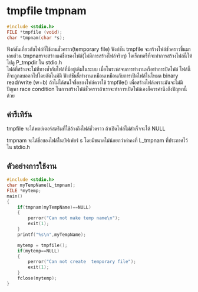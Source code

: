 # tmpfile tmpnam
``` c
#include <stdio.h>
FILE *tmpfile (void);
char *tmpnam(char *s);
```

ฟังก์ชันเกี่ยวกับไฟล์ที่ใช้งานชั่วคราว(temporary file) ฟังก์ชัน tmpfile จะสร้างไฟล์ชัวคราวขึ้นมาเลยส่วน 
tmpnamจะสร้างแค่ชื่อของไฟล์(ไม่มีการสร้างไฟล์จริงๆ)  ไดเร็กทอรีที่จะทำการสร้างไฟล์นี้ให้ไปดู P_tmpdir ใน stdio.h   
ไฟล์ที่สร้างจะไม่ทีทางซ้ำกับไฟล์ที่มีอยู่เดิมในระบบ เมื่อโพรเซสจบการทำงานหรือทำการปิดไฟล์ ไฟล์นี้ก็จะถูกลบออกไปโดยอัตโนมัติ 
ฟังก์ชันนี้ทำงานเหมือนเหมือนกับการเปิดไฟล์ในโหมด binary read/write (w+b) ถ้าไม่ได้สนใจชื่อของไฟล์ควรใช้ tmpfile() 
เพื่อสร้างไฟล์เพราะมันจะไม่มีปัญหา race condition ในการสร้างไฟล์ชั่วคราวถ้าเราจะทำการเปิดไฟล์เองก็ควรคำนึงถึงปัญหานี้ด้วย 

## ค่ารีเทิร์น

tmpfile จะได้พอย์เตอร์สตรีมที่ใช้อ้างถึงไฟล์ชั่วคราว ถ้าเปิดไฟล์ไม่สำเร็จจะได้ NULL 

tmpnam จะได้ชื่อของไฟล์ในบัฟเฟอร์ s โดยมีขนาดไม่น้อยกว่าค่าคงที่ L_tmpnam ที่ประกาศไว้ใน stdio.h

## ตัวอย่างการใช้งาน
``` c
#include <stdio.h>
char myTempName[L_tmpnam];
FILE *mytemp;
main()
{
	if(tmpnam(myTempName)==NULL)
	{
		perror("Can not make temp name\n");
		exit(1);
	}
	printf("%s\n",myTempName);

	mytemp = tmpfile();
	if(mytemp==NULL)
	{
		perror("Can not create  temporary file");
		exit(1);
	}
	fclose(mytemp);
}
```
